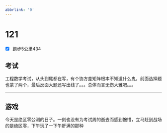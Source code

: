 ```yaml
---
abbrlink: '0'
---
```

# 121

- [x] 跑步5公里434

## 考试

工程数学考试，从头到尾都在写，有个协方差矩阵根本不知道什么鬼，前面选择题也蒙了两个，最后反面大题还写出线了。。。总体而言无伤大雅吧。。。
***

## 游戏

今天是绝区零公测的日子。一刻也没有为考试周的逝去而感到惋惜，立马赶到战场的是绝区零，下午玩了一下午肝满的那种
